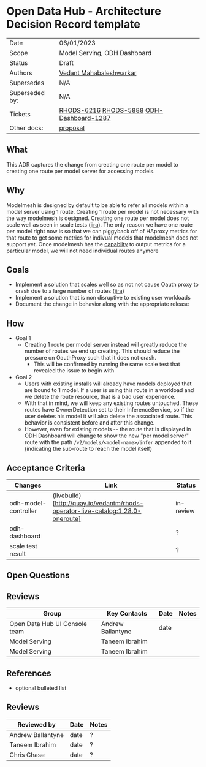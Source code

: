# Open Data Hub - Architecture Decision Record template

<!-- copy and paste this template to start authoring your own ADR -->
<!-- remove this comment block too -->

|                |            |
| -------------- | ---------- |
| Date           | 06/01/2023 |
| Scope          | Model Serving, ODH Dashboard|
| Status         | Draft |
| Authors        | [Vedant Mahabaleshwarkar](@VedantMahabaleshwarkar) |
| Supersedes     | N/A |
| Superseded by: | N/A |
| Tickets        | [RHODS-6216](https://issues.redhat.com/browse/RHODS-6216) [RHODS-5888](https://issues.redhat.com/browse/RHODS-5888) [ODH-Dashboard-1287](https://github.com/opendatahub-io/odh-dashboard/issues/1287)|
| Other docs:    | [proposal](https://docs.google.com/document/d/1PCL3wgkk_OSY9Km9vOt2kZ4t6lEtitj223dYea-Uuk4/edit#heading=h.w5e37xee1yqq) |

## What

This ADR captures the change from creating one route per model to creating one route per model server for accessing models. 
## Why

Modelmesh is designed by default to be able to refer all models within a model server using 1 route. Creating 1 route per model is not necessary with the way modelmesh is designed. Creating one route per model does not scale well as seen in scale tests ([jira](https://issues.redhat.com/browse/RHODS-6216)). The only reason we have one route per model right now is so that we can piggyback off of HAproxy metrics for that route to get some metrics for indivual models that modelmesh does not support yet. Once modelmesh has the [capabilty](https://github.com/kserve/modelmesh/pull/90) to output metrics for a particular model, we will not need individual routes anymore

## Goals

* Implement a solution that scales well so as not not cause Oauth proxy to crash due to a large number of routes ([jira](https://issues.redhat.com/browse/RHODS-6216))
* Implement a solution that is non disruptive to existing user workloads
* Document the change in behavior along with the appropriate release

## How

* Goal 1   
  * Creating 1 route per model server instead will greatly reduce the number of routes we end up creating. This should reduce the pressure on OauthProxy such that it does not crash. 
    * This will be confirmed by running the same scale test that revealed the issue to begin with
* Goal 2
  * Users with existing installs will already have models deployed that are bound to 1 model. If a user is using this route in a workload and we delete the route resource, that is a bad user experience. 
  * With that in mind, we will keep any existing routes untouched. These routes have OwnerDetection set to their InferenceService, so if the user deletes his model it will also delete the associated route. This behavior is consistent before and after this change. 
  * However, even for existing models -- the route that is displayed in ODH Dashboard will change to show the new "per model server" route with the path `/v2/models/<model-name>/infer` appended to it (indicating the sub-route to reach the model itself)

## Acceptance Criteria

| Changes                       | Link                                                                              | Status    |
| ----------------------------- | --------------------------------------------------------------------------------- | --------- |
| odh-model-controller          | (livebuild)[http://quay.io/vedantm/rhods-operator-live-catalog:1.28.0-oneroute]   | in-review |
| odh-dashboard                 |                                                                                   | ?         |
| scale test result             |                                                                                   | ?         |  

## Open Questions


## Reviews

| Group                         | Key Contacts      | Date       | Notes |
| ----------------------------- | ----------------- | ---------- | ----- |
| Open Data Hub UI Console team | Andrew Ballantyne | date       |       |
| Model Serving                 | Taneem Ibrahim    |            |       |
| Model Serving                 | Taneem Ibrahim    |            |       |


## References

* optional bulleted list

## Reviews

| Reviewed by                   | Date       | Notes |
| ----------------------------- | ---------  | ------|
| Andrew Ballantyne             | date       | ?     |
| Taneem Ibrahim                | date       | ?     |
| Chris Chase                   | date       | ?     | 
